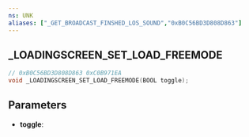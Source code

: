 ```yaml
---
ns: UNK
aliases: ["_GET_BROADCAST_FINSHED_LOS_SOUND","0xB0C56BD3D808D863"]
---
```

## _LOADINGSCREEN_SET_LOAD_FREEMODE

```c
// 0xB0C56BD3D808D863 0xC0B971EA
void _LOADINGSCREEN_SET_LOAD_FREEMODE(BOOL toggle);
```

## Parameters
* **toggle**:

